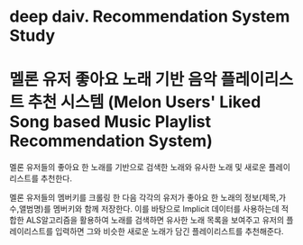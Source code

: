 # deep daiv. Recommendation System Study
# 멜론 유저 좋아요 노래 기반 음악 플레이리스트 추천 시스템 (Melon Users' Liked Song based Music Playlist Recommendation System)

멜론 유저들의 좋아요 한 노래를 기반으로 검색한 노래와 유사한 노래 및 새로운 플레이리스트를 추천한다.

멜론 유저들의 멤버키를 크롤링 한 다음 각각의 유저가 좋아요 한 노래의 정보(제목,가수,앨범명)를 멤버키와 함께 저장한다. 이를 바탕으로 Implicit 데이터를 사용하는데 적합한 ALS알고리즘을 활용하여 노래를 검색하면 유사한 노래 목록을 보여주고 유저의 플레이리스트를 입력하면 그와 비슷한 새로운 노래가 담긴 플레이리스트를 추천해준다. 
